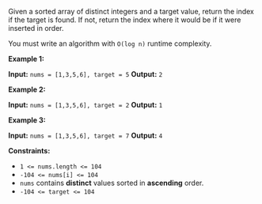 Given a sorted array of distinct integers and a target value, return the index if the target is found. If not, return the index where it would be if it were inserted in order.

You must write an algorithm with `O(log n)` runtime complexity.

**Example 1:**

**Input:** `nums = [1,3,5,6], target = 5`
**Output:** `2`

**Example 2:**

**Input:** `nums = [1,3,5,6], target = 2`
**Output:** `1`

**Example 3:**

**Input:** `nums = [1,3,5,6], target = 7`
**Output:** `4`

**Constraints:**

-   `1 <= nums.length <= 104`
-   `-104 <= nums[i] <= 104`
-   `nums` contains **distinct** values sorted in **ascending** order.
-   `-104 <= target <= 104`